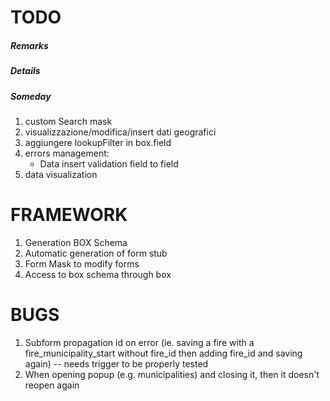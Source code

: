 TODO
====



##### Remarks

##### Details


##### Someday

1. custom Search mask
1. visualizzazione/modifica/insert dati geografici
1. aggiungere lookupFilter in box.field
1. errors management:
    - Data insert validation field to field
1. data visualization

FRAMEWORK
====
1. Generation BOX Schema
1. Automatic generation of form stub
1. Form Mask to modify forms
1. Access to box schema through box

BUGS
===
1. Subform propagation id on error (ie. saving a fire with a fire_municipality_start without fire_id then adding fire_id and saving again) -- needs trigger to be properly tested
2. When opening popup (e.g. municipalities) and closing it, then it doesn't reopen again